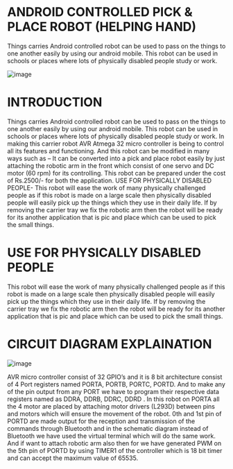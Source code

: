# ANDROID CONTROLLED PICK & PLACE ROBOT (HELPING HAND)
Things carries Android controlled robot can be used to pass on the things to one another easily by using our android mobile. This robot can be used in schools or places where lots of physically disabled people study or work.

![image](https://user-images.githubusercontent.com/37563886/70070156-20e39280-1619-11ea-8a0a-1f1e14470c9d.png)


# INTRODUCTION

Things carries Android controlled robot can be used to pass on the things to one another easily by using our android mobile. This robot can be used in schools or places where lots of physically disabled people study or work.
In making this carrier robot AVR Atmega 32 micro controller is being to control all its features and functioning.
And this robot can be modified in many ways such as –
It can be converted into a pick and place robot easily by just attaching the robotic arm in the front which consist of one servo and DC motor (60 rpm) for its controlling. This robot can be prepared under the cost of Rs.2500/- for both the application.
USE FOR PHYSICALLY DISABLED PEOPLE-
This robot will ease the work of many physically challenged people as if this robot is made on a large scale then physically disabled people will easily pick up the things which they use in their daily life.
If by removing the carrier tray we fix the robotic arm then the robot will be ready for its another application that is pic and place which can be used to pick the small things.

# USE FOR PHYSICALLY DISABLED PEOPLE

This robot will ease the work of many physically challenged people as if this robot is made on a large scale then physically disabled people will easily pick up the things which they use in their daily life.
If by removing the carrier tray we fix the robotic arm then the robot will be ready for its another application that is pic and place which can be used to pick the small things.


# CIRCUIT DIAGRAM EXPLAINATION

![image](https://user-images.githubusercontent.com/37563886/70070671-ff36db00-1619-11ea-9687-b2a433dc9f7d.png)

AVR micro controller consist of 32 GPIO’s and it is 8 bit architecture consist of 4 Port registers named PORTA, PORTB, PORTC, PORTD.
And to make any of the pin output from any PORT we have to program their respective data registers named as DDRA, DDRB, DDRC, DDRD . 
In this robot on PORTA all the 4 motor are placed by attaching motor drivers (L293D) between pins and motors which will ensure the movement of the robot.
0th and 1st pin of PORTD are made output for the reception and transmission of the commands through Bluetooth and in the schematic diagram instead of Bluetooth we have used the virtual terminal which will do the same work.
And if want to attach robotic arm also then for we have generated PWM on the 5th pin of PORTD by using TIMER1 of the controller which is 18 bit timer and can accept the maximum value of 65535.
